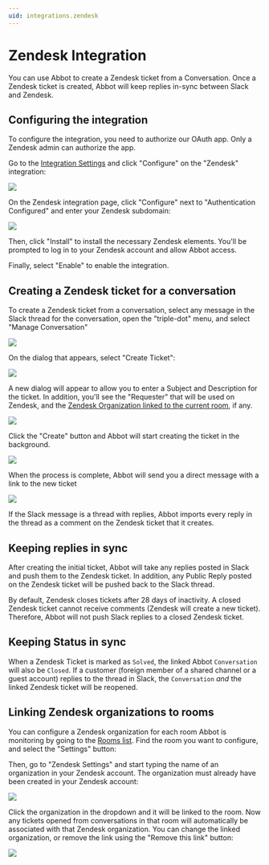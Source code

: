 ```yaml
---
uid: integrations.zendesk
---
```


# Zendesk Integration

You can use Abbot to create a Zendesk ticket from a Conversation.
Once a Zendesk ticket is created, Abbot will keep replies in-sync between Slack and Zendesk.

## Configuring the integration

To configure the integration, you need to authorize our OAuth app.
Only a Zendesk admin can authorize the app.

Go to the [Integration Settings](https://app.ab.bot/settings/organization/integrations) and click "Configure" on the "Zendesk" integration:

<img src="/public/images/articles/integrations.zendesk/configure-zendesk.png">

On the Zendesk integration page, click "Configure" next to "Authentication Configured" and enter your Zendesk subdomain:

<img src="/public/images/articles/integrations.zendesk/configure-credentials.png">

Then, click "Install" to install the necessary Zendesk elements.
You'll be prompted to log in to your Zendesk account and allow Abbot access.

Finally, select "Enable" to enable the integration.

## Creating a Zendesk ticket for a conversation

To create a Zendesk ticket from a conversation, select any message in the Slack thread for the conversation, open the "triple-dot" menu, and select "Manage Conversation"

<img src="/public/images/articles/_common/manage-conversation-menu.png">

On the dialog that appears, select "Create Ticket":

<img src="/public/images/articles/integrations.zendesk/create-ticket.png">

A new dialog will appear to allow you to enter a Subject and Description for the ticket.
In addition, you'll see the "Requester" that will be used on Zendesk, and the [Zendesk Organization linked to the current room](#linking-zendesk-organizations-to-rooms), if any.

<img src="/public/images/articles/integrations.zendesk/create-ticket-form.png">

Click the "Create" button and Abbot will start creating the ticket in the background.

<img src="/public/images/articles/_common/ticket-request-accepted.png">

When the process is complete, Abbot will send you a direct message with a link to the new ticket

<img src="/public/images/articles/integrations.zendesk/ticket-link-dm.png">

If the Slack message is a thread with replies, Abbot imports every reply in the thread as a comment on the Zendesk ticket that it creates.

## Keeping replies in sync

After creating the initial ticket, Abbot will take any replies posted in Slack and push them to the Zendesk ticket.
In addition, any Public Reply posted on the Zendesk ticket will be pushed back to the Slack thread.

By default, Zendesk closes tickets after 28 days of inactivity. A closed Zendesk ticket cannot receive comments (Zendesk will create a new ticket). Therefore, Abbot will not push Slack replies to a closed Zendesk ticket.

## Keeping Status in sync

When a Zendesk Ticket is marked as `Solved`, the linked Abbot `Conversation` will also be `Closed`. If a customer (foreign member of a shared channel or a guest account) replies to the thread in Slack, the `Conversation` *and* the linked Zendesk ticket will be reopened.

## Linking Zendesk organizations to rooms

You can configure a Zendesk organization for each room Abbot is monitoring by going to the [Rooms list](https://app.ab.bot/settings/rooms). Find the room you want to configure, and select the "Settings" button:

Then, go to "Zendesk Settings" and start typing the name of an organization in your Zendesk account. The organization must already have been created in your Zendesk account:

<img class="wide-image" src="/public/images/articles/integrations.zendesk/select-organization.png">

Click the organization in the dropdown and it will be linked to the room. Now any tickets opened from conversations in that room will automatically be associated with that Zendesk organization. You can change the linked organization, or remove the link using the "Remove this link" button:

<img class="wide-image" src="/public/images/articles/integrations.zendesk/reset-organization.png">
